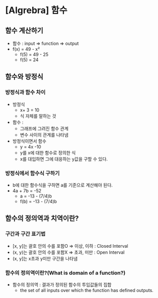 # [Algrebra] 함수
## 함수 계산하기
- 함수 : input => function => output
- f(x) = 49 - x²
  - f(5) = 49 - 25
  - f(5) = 24

## 함수와 방정식

### 방정식과 함수 차이
- 방정식 
  -  x+ 3 = 10
  - 식 자체를 말하는 것
- 함수 :
  - 그래프에 그려진 함수 관계
  - 변수 사이의 관계를 나타냄
- 방정식이면서 함수
  - y = 4x -10
  - y를 x에 대한 함수로 정의한 식
  - x를 대입하면 그에 대응하는 y값을 구할 수 있다.

### 방정식에서 함수식 구하기
- b에 대한 함수식을 구하면 a를 기준으로 계산해야 된다.
- 4a + 7b = -52
  - a = -13 - (7/4)b
  - f(b) = -13 - (7/4)b

## 함수의 정의역과 치역이란?

### 구간과 구간 표기법
- [x, y]는 괄호 안의 수를 포함O => 이상, 이하 : Closed Interval
- (x, y)는 괄호 안의 수를 포함X => 초과, 미만 : Open Interval
- (x, y]는 x초과 y미만 구간을 나타냄

### 함수의 정의역이란?(What is domain of a function?)
- 함수의 정의역 : 결과가 정의된 함수의 투입값들의 집합
  - the set of all inputs over which the function has defined outputs.
